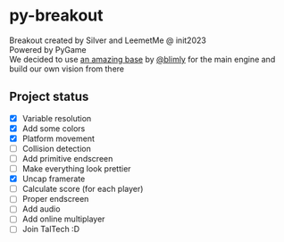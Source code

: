 # py-breakout
Breakout created by Silver and LeemetMe @ init2023<br />
Powered by PyGame<br />
We decided to use [an amazing base](https://raw.githubusercontent.com/blimly/Python_Breakout_Game/06a80a61e1182ef788297471cd6938577d6e6b81/breakout.py) by [@blimly](https://github.com/blimly/) for the main engine and build our own vision from there
## Project status

- [x] Variable resolution
- [x] Add some colors
- [x] Platform movement
- [ ] Collision detection
- [ ] Add primitive endscreen
- [ ] Make everything look prettier
- [x] Uncap framerate
- [ ] Calculate score (for each player)
- [ ] Proper endscreen
- [ ] Add audio
- [ ] Add online multiplayer
- [ ] Join TalTech :D

<!-- https://pastebin.com/7y9g0sBS a very old copy of the game, only here as a backup / bookmark of sorts. -->
